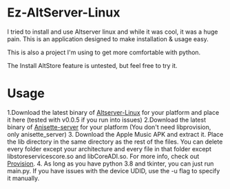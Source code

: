 # Ez-AltServer-Linux
I tried to install and use Altserver linux and while it was cool, it was a huge pain. This is an application designed to make installation & usage easy.

This is also a project I'm using to get more comfortable with python.

The Install AltStore feature is untested, but feel free to try it.
# Usage
1.Download the latest binary of [Altserver-Linux](https://github.com/NyaMisty/AltServer-Linux/releases) for your platform and place it here (tested with v0.0.5 if you run into issues)
2.Download the latest binary of [Anisette-server](https://github.com/Dadoum/Provision/releases) for your platform (You don't need libprovision, only anisette_server)
3. Download the Apple Music APK and extract it. Place the lib directory in the same directory as the rest of the files. You can delete every folder except your architecture and every file in that folder except libstoreservicescore.so and libCoreADI.so. For more info, check out [Provision](https://github.com/Dadoum/Provision).
4. As long as you have python 3.8 and tkinter, you can just run main.py. If you have issues with the device UDID, use the -u flag to specify it manually.

